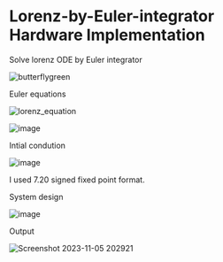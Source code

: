 # Lorenz-by-Euler-integrator Hardware Implementation

Solve lorenz ODE by Euler integrator

![butterflygreen](https://github.com/mohos455/Lorenz-by-Euler-integrator/assets/106884579/d7560486-f5c6-48bb-ad0e-52475087fa4c)


Euler equations

![lorenz_equation](https://github.com/mohos455/Lorenz-by-Euler-integrator/assets/106884579/71f2f28c-3810-424a-9a05-abe5963c49b8)

![image](https://github.com/mohos455/Lorenz-by-Euler-integrator/assets/106884579/9c2439a3-0ce9-446a-982c-135383b59340)

Intial condution

![image](https://github.com/mohos455/Lorenz-by-Euler-integrator/assets/106884579/b8f39003-3c61-4fc3-900f-ae0fc725ac6c)

I used 7.20 signed fixed point format.

System design 

![image](https://github.com/mohos455/Lorenz-by-Euler-integrator/assets/106884579/17c6bcb6-11a6-4acd-8c70-0877099c796d)

Output

![Screenshot 2023-11-05 202921](https://github.com/mohos455/Lorenz-by-Euler-integrator/assets/106884579/5eb7b448-e805-4dc4-aca0-4aefc1b02443)
